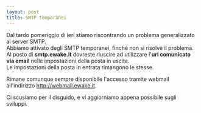 ```yaml
---
layout: post
title: SMTP temporanei
---
```



Dal tardo pomeriggio di ieri stiamo riscontrando un problema generalizzato ai server SMTP.  
Abbiamo attivato degli SMTP temporanei, finché non si risolve il problema.  
Al posto di **smtp.ewake.it** dovreste riuscire ad utilizzare l'**url comunicato via email** nelle impostazioni della posta in uscita.  
Le impostazioni della posta in entrata rimangono le stesse.

Rimane comunque sempre disponibile l'accesso tramite webmail all'indirizzo <a href="http://webmail.ewake.it">http://webmail.ewake.it</a>.

Ci scusiamo per il disguido, e vi aggiorniamo appena possibile sugli sviluppi.
